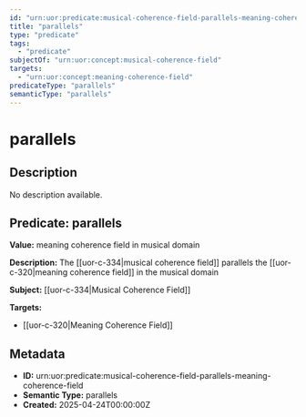 ```yaml
---
id: "urn:uor:predicate:musical-coherence-field-parallels-meaning-coherence-field"
title: "parallels"
type: "predicate"
tags:
  - "predicate"
subjectOf: "urn:uor:concept:musical-coherence-field"
targets:
  - "urn:uor:concept:meaning-coherence-field"
predicateType: "parallels"
semanticType: "parallels"
---
```


# parallels

## Description

No description available.

## Predicate: parallels

**Value:** meaning coherence field in musical domain

**Description:** The [[uor-c-334|musical coherence field]] parallels the [[uor-c-320|meaning coherence field]] in the musical domain

**Subject:** [[uor-c-334|Musical Coherence Field]]

**Targets:**

- [[uor-c-320|Meaning Coherence Field]]

## Metadata

- **ID:** urn:uor:predicate:musical-coherence-field-parallels-meaning-coherence-field
- **Semantic Type:** parallels
- **Created:** 2025-04-24T00:00:00Z
